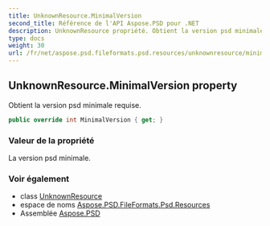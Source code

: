 ```yaml
---
title: UnknownResource.MinimalVersion
second_title: Référence de l'API Aspose.PSD pour .NET
description: UnknownResource propriété. Obtient la version psd minimale requise.
type: docs
weight: 30
url: /fr/net/aspose.psd.fileformats.psd.resources/unknownresource/minimalversion/
---
```

## UnknownResource.MinimalVersion property

Obtient la version psd minimale requise.

```csharp
public override int MinimalVersion { get; }
```

### Valeur de la propriété

La version psd minimale.

### Voir également

* class [UnknownResource](../)
* espace de noms [Aspose.PSD.FileFormats.Psd.Resources](../../unknownresource/)
* Assemblée [Aspose.PSD](../../../)


